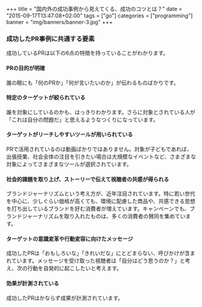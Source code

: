 +++
title = "国内外の成功事例から見えてくる、成功のコツとは？"
date = "2015-09-17T13:47:08+02:00"
tags = ["go"]
categories = ["programming"]
banner = "img/banners/banner-3.jpg"
+++

### 成功したPR事例に共通する要素

成功しているPRは以下の6点の特徴を持っていることがわかります。

#### PRの目的が明確

誰の眼にも「何のPRか」「何が言いたいのか」が伝わるものばかりです。
 
#### 特定のターゲットが絞られている

誰を対象にしているのかも、はっきりわかります。さらに対象とされている人が「これは自分の問題だ」と思えるようなつくりになっています。
 
#### ターゲットがリーチしやすいツールが用いられている

PRで活用されているのは動画ばかりではありません。対象が子どもであれば、出張授業、社会全体の注目を引きたい場合は大規模なイベントなど、さまざまな対象によってさまざまなツールが選択されています。
 
#### 社会的課題を取り上げ、ストーリーで伝えて視聴者の共感が得られる

ブランドジャーナリズムという考え方が、近年注目されています。特に若い世代を中心に、少しぐらい価格が高くても、環境に配慮した商品や、共感できる思想を打ち出しているブランドを好む消費者が増えています。キャンペーンでも、ブランドジャーナリズムを取り入れたものは、多くの消費者の賛同を集めています。
 
#### ターゲットの意識変革や行動変容に向けたメッセージ

成功したPRは「おもしろいな」「きれいだな」にとどまらない、呼びかけが含まれています。メッセージを受け取った視聴者は「自分はどう思うのか？」と考え、次の行動を自発的に起こしたいと考えます。
 
#### 効果が計測されている

成功したPRはかならず成果が計測されています。
